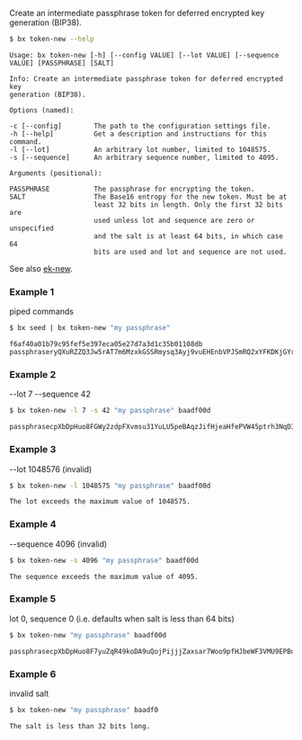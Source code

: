 Create an intermediate passphrase token for deferred encrypted key generation (BIP38).
```sh
$ bx token-new --help
```
```
Usage: bx token-new [-h] [--config VALUE] [--lot VALUE] [--sequence      
VALUE] [PASSPHRASE] [SALT]                                               

Info: Create an intermediate passphrase token for deferred encrypted key 
generation (BIP38).                                                      

Options (named):

-c [--config]        The path to the configuration settings file.        
-h [--help]          Get a description and instructions for this command.
-l [--lot]           An arbitrary lot number, limited to 1048575.        
-s [--sequence]      An arbitrary sequence number, limited to 4095.      

Arguments (positional):

PASSPHRASE           The passphrase for encrypting the token.            
SALT                 The Base16 entropy for the new token. Must be at    
                     least 32 bits in length. Only the first 32 bits are 
                     used unless lot and sequence are zero or unspecified
                     and the salt is at least 64 bits, in which case 64  
                     bits are used and lot and sequence are not used.    
```
See also [ek-new](bx-ek-new).
### Example 1
piped commands
```sh
$ bx seed | bx token-new "my passphrase"
```
```
f6af40a01b79c95fef5e397eca05e27d7a3d1c35b01108db
passphraseryQXuRZZQ3Jw5rAT7m6MzxkGSSRmysq3Ayj9vuEHEnbVPJSmRQ2xYFKDKjGYrq
```
### Example 2
--lot 7 --sequence 42
```sh
$ bx token-new -l 7 -s 42 "my passphrase" baadf00d
```
```
passphrasecpXbDpHuo8FGWy2zdpFXvmsu31YuLU5peBAqzJifHjeaHfePVW45ptrh3NqD3Z
```
### Example 3
--lot 1048576 (invalid)
```sh
$ bx token-new -l 1048575 "my passphrase" baadf00d
```
```
The lot exceeds the maximum value of 1048575.
```
### Example 4
--sequence 4096 (invalid)
```sh
$ bx token-new -s 4096 "my passphrase" baadf00d
```
```
The sequence exceeds the maximum value of 4095.
```
### Example 5
lot 0, sequence 0 (i.e. defaults when salt is less than 64 bits)
```sh
$ bx token-new "my passphrase" baadf00d
```
```
passphrasecpXbDpHuo8F7yuZqR49koDA9uQojPijjjZaxsar7Woo9pfHJbeWF3VMU9EPBqJ
```
### Example 6
invalid salt
```sh
$ bx token-new "my passphrase" baadf0
```
```
The salt is less than 32 bits long.
```